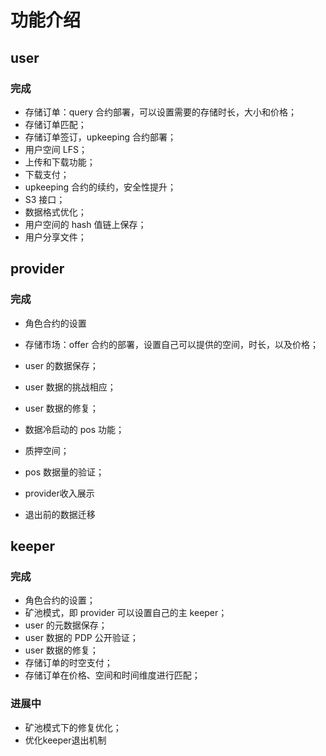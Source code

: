 # 功能介绍

## user

### 完成

- 存储订单：query 合约部署，可以设置需要的存储时长，大小和价格；
- 存储订单匹配；
- 存储订单签订，upkeeping 合约部署；
- 用户空间 LFS；
- 上传和下载功能；
- 下载支付；
- upkeeping 合约的续约，安全性提升；
- S3 接口；
- 数据格式优化；
- 用户空间的 hash 值链上保存；
- 用户分享文件；

## provider

### 完成

- 角色合约的设置
- 存储市场：offer 合约的部署，设置自己可以提供的空间，时长，以及价格；
- user 的数据保存；
- user 数据的挑战相应；
- user 数据的修复；
- 数据冷启动的 pos 功能；
- 质押空间；
- pos 数据量的验证；
- provider收入展示

- 退出前的数据迁移

## keeper

### 完成

- 角色合约的设置；
- 矿池模式，即 provider 可以设置自己的主 keeper；
- user 的元数据保存；
- user 数据的 PDP 公开验证；
- user 数据的修复；
- 存储订单的时空支付；
- 存储订单在价格、空间和时间维度进行匹配；

### 进展中

- 矿池模式下的修复优化；
- 优化keeper退出机制
